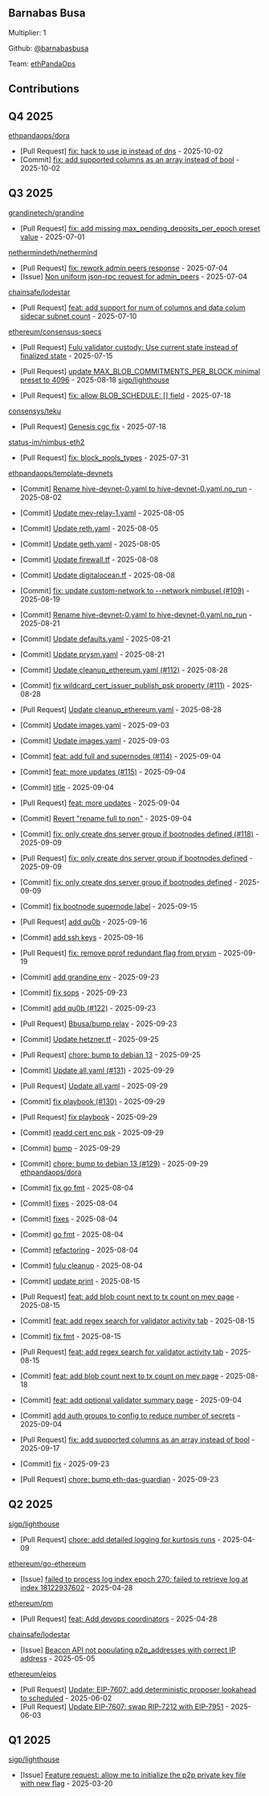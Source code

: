 
## Barnabas Busa
Multiplier: 1

Github: [@barnabasbusa](https://github.com/barnabasbusa)

Team: [ethPandaOps](https://github.com/ethpandaops)

## Contributions

## Q4 2025


[ethpandaops/dora](https://github.com/ethpandaops/dora)
* [Pull Request] [fix: hack to use ip instead of dns](https://github.com/ethpandaops/dora/pull/493) - 2025-10-02
* [Commit] [fix: add supported columns as an array instead of bool](https://github.com/ethpandaops/dora/commit/f816bc222e9f8ea5532b50220530acdf713cfa2c) - 2025-10-02
## Q3 2025


[grandinetech/grandine](https://github.com/grandinetech/grandine)
* [Pull Request] [fix: add missing max_pending_deposits_per_epoch preset value](https://github.com/grandinetech/grandine/pull/245) - 2025-07-01

[nethermindeth/nethermind](https://github.com/nethermindeth/nethermind)
* [Pull Request] [fix: rework admin peers response](https://github.com/NethermindEth/nethermind/pull/8937) - 2025-07-04
* [Issue] [Non uniform json-rpc request for admin_peers](https://github.com/NethermindEth/nethermind/issues/8936) - 2025-07-04

[chainsafe/lodestar](https://github.com/chainsafe/lodestar)
* [Pull Request] [feat: add support for num of columns and data colum sidecar subnet count](https://github.com/ChainSafe/lodestar/pull/8053) - 2025-07-10

[ethereum/consensus-specs](https://github.com/ethereum/consensus-specs)
* [Pull Request] [Fulu validator custody: Use current state instead of finalized state](https://github.com/ethereum/consensus-specs/pull/4443) - 2025-07-15

* [Pull Request] [update MAX_BLOB_COMMITMENTS_PER_BLOCK minimal preset to 4096](https://github.com/ethereum/consensus-specs/pull/4508) - 2025-08-18
[sigp/lighthouse](https://github.com/sigp/lighthouse)
* [Pull Request] [fix: allow BLOB_SCHEDULE: [] field](https://github.com/sigp/lighthouse/pull/7758) - 2025-07-18

[consensys/teku](https://github.com/consensys/teku)
* [Pull Request] [Genesis cgc fix](https://github.com/Consensys/teku/pull/9684) - 2025-07-18

[status-im/nimbus-eth2](https://github.com/status-im/nimbus-eth2)
* [Pull Request] [fix: block_pools_types](https://github.com/status-im/nimbus-eth2/pull/7348) - 2025-07-31

[ethpandaops/template-devnets](https://github.com/ethpandaops/template-devnets)
* [Commit] [Rename hive-devnet-0.yaml to hive-devnet-0.yaml.no_run](https://github.com/ethpandaops/template-devnets/commit/ddd771f305a693651e4f25c532243f1d768f49be) - 2025-08-02

* [Commit] [Update mev-relay-1.yaml](https://github.com/ethpandaops/template-devnets/commit/9d8308496e7afaf87947b0156711eead6e25d972) - 2025-08-05
* [Commit] [Update reth.yaml](https://github.com/ethpandaops/template-devnets/commit/a9108b661699d9ff1f45df9dea906a188e0693c8) - 2025-08-05
* [Commit] [Update geth.yaml](https://github.com/ethpandaops/template-devnets/commit/af08803981d417dd863e13d6e2dbbd07e756f5b7) - 2025-08-05
* [Commit] [Update firewall.tf](https://github.com/ethpandaops/template-devnets/commit/90a965d6144a5f679bd7018ada012e06d9dc130b) - 2025-08-08
* [Commit] [Update digitalocean.tf](https://github.com/ethpandaops/template-devnets/commit/d29e1c0f14a1101c031f98e677962e2b892b6c0c) - 2025-08-08
* [Commit] [fix: update custom-network to --network  nimbusel (#109)](https://github.com/ethpandaops/template-devnets/commit/0e3628dbded4e2495a8c4bd43166aeb8eadd547b) - 2025-08-19
* [Commit] [Rename hive-devnet-0.yaml to hive-devnet-0.yaml.no_run](https://github.com/ethpandaops/template-devnets/commit/ddd771f305a693651e4f25c532243f1d768f49be) - 2025-08-21
* [Commit] [Update defaults.yaml](https://github.com/ethpandaops/template-devnets/commit/954d00715b24c80a884c44ed8a12b5f59e542133) - 2025-08-21
* [Commit] [Update prysm.yaml](https://github.com/ethpandaops/template-devnets/commit/97898cced947e0cd4f1ab6fc5db9d3abe0a2c51a) - 2025-08-21
* [Commit] [Update cleanup_ethereum.yaml (#112)](https://github.com/ethpandaops/template-devnets/commit/acb856293d28e26163021680e8ee0edeaff039a4) - 2025-08-28
* [Commit] [fix wildcard_cert_issuer_publish_psk property (#111)](https://github.com/ethpandaops/template-devnets/commit/d5fce14bb3c1eb7b951069d59f09fe82210428ea) - 2025-08-28
* [Pull Request] [Update cleanup_ethereum.yaml](https://github.com/ethpandaops/template-devnets/pull/112) - 2025-08-28
* [Commit] [Update images.yaml](https://github.com/ethpandaops/template-devnets/commit/bc0c019cde3ac7a8937d7d59c5d607893076b6ce) - 2025-09-03
* [Commit] [Update images.yaml](https://github.com/ethpandaops/template-devnets/commit/65b4aaf5e1960c768ee6e9c2b49febfe8a187d06) - 2025-09-03
* [Commit] [feat: add full and supernodes (#114)](https://github.com/ethpandaops/template-devnets/commit/422d2167ea5eb36d13e1e28af1087705d1a96006) - 2025-09-04
* [Commit] [feat: more updates (#115)](https://github.com/ethpandaops/template-devnets/commit/0201caa032ce2f63a7d8ff9ec4c4d8550ed0fe12) - 2025-09-04
* [Commit] [title](https://github.com/ethpandaops/template-devnets/commit/a8ebf2c44d48491d160eeea515da373b67520b38) - 2025-09-04
* [Pull Request] [feat: more updates](https://github.com/ethpandaops/template-devnets/pull/115) - 2025-09-04
* [Commit] [Revert "rename full to non"](https://github.com/ethpandaops/template-devnets/commit/8a9a64e8d2f6986eb51f3660ffe3fb6fba23a54e) - 2025-09-04
* [Commit] [fix: only create dns server group if bootnodes defined (#118)](https://github.com/ethpandaops/template-devnets/commit/bd95ed0bb0091867edb2c4ba0a03b4457d9cd7e5) - 2025-09-09
* [Pull Request] [fix: only create dns server group if bootnodes defined](https://github.com/ethpandaops/template-devnets/pull/118) - 2025-09-09
* [Commit] [fix: only create dns server group if bootnodes defined](https://github.com/ethpandaops/template-devnets/commit/8a8c486ea7bc4f4a9b580660d2b9a50449fc2986) - 2025-09-09
* [Commit] [fix bootnode supernode label](https://github.com/ethpandaops/template-devnets/commit/c74a1c3f6b446f1673ea645f28f11d2dbbfd3366) - 2025-09-15
* [Pull Request] [add qu0b](https://github.com/ethpandaops/template-devnets/pull/122) - 2025-09-16
* [Commit] [add ssh keys](https://github.com/ethpandaops/template-devnets/commit/faf923e6e23de19d09ba45b568eb8a4fa0bf66cf) - 2025-09-16
* [Pull Request] [fix: remove pprof redundant flag from prysm](https://github.com/ethpandaops/template-devnets/pull/125) - 2025-09-19
* [Commit] [add grandine env](https://github.com/ethpandaops/template-devnets/commit/3236daf4d3fe438a10988e5f9d46afc08d996561) - 2025-09-23
* [Commit] [fix sops](https://github.com/ethpandaops/template-devnets/commit/2d177f5af6906425c9688bfc4dde2914b55b67b4) - 2025-09-23
* [Commit] [add qu0b (#122)](https://github.com/ethpandaops/template-devnets/commit/387c95dec72e99015e12b1a98de43662d6e3e6ef) - 2025-09-23
* [Pull Request] [Bbusa/bump relay](https://github.com/ethpandaops/template-devnets/pull/127) - 2025-09-23
* [Commit] [Update hetzner.tf](https://github.com/ethpandaops/template-devnets/commit/ef523b523552dc6552f65d9434c4cfd98cf3110c) - 2025-09-25
* [Pull Request] [chore: bump to debian 13](https://github.com/ethpandaops/template-devnets/pull/129) - 2025-09-25
* [Commit] [Update all.yaml (#131)](https://github.com/ethpandaops/template-devnets/commit/e04f518fae28c16ba00cf75f4d8ece1db0d2b3b6) - 2025-09-29
* [Pull Request] [Update all.yaml](https://github.com/ethpandaops/template-devnets/pull/131) - 2025-09-29
* [Commit] [fix playbook (#130)](https://github.com/ethpandaops/template-devnets/commit/c572d54353a0d43458b795bdd06a882be3dca79c) - 2025-09-29
* [Pull Request] [fix playbook](https://github.com/ethpandaops/template-devnets/pull/130) - 2025-09-29
* [Commit] [readd cert enc psk](https://github.com/ethpandaops/template-devnets/commit/4415ad1dadb0e97093c6db9bf4bf2e1d1614ca3d) - 2025-09-29
* [Commit] [bump](https://github.com/ethpandaops/template-devnets/commit/65f81bd7874926db57cd1f6cd2b536efb63be244) - 2025-09-29
* [Commit] [chore: bump to debian 13 (#129)](https://github.com/ethpandaops/template-devnets/commit/922ec37d6652b9e5d6a72d0a8581059ff2ef91bc) - 2025-09-29
[ethpandaops/dora](https://github.com/ethpandaops/dora)
* [Commit] [fix go fmt](https://github.com/ethpandaops/dora/commit/15708132cc1c9e5bf1000766b5a7076e22819a00) - 2025-08-04
* [Commit] [fixes](https://github.com/ethpandaops/dora/commit/d05bca8af70ae490a6a2bc7f8a0847209f4a2003) - 2025-08-04
* [Commit] [fixes](https://github.com/ethpandaops/dora/commit/f8041a3e093ee260a19259c3bca4561256d36103) - 2025-08-04
* [Commit] [go fmt](https://github.com/ethpandaops/dora/commit/5bc738890ea62c9e3d3808eb05bac6a7c0bc7373) - 2025-08-04
* [Commit] [refactoring](https://github.com/ethpandaops/dora/commit/8f386a0537d021b361a2515947962a18b85c8a59) - 2025-08-04
* [Commit] [fulu cleanup](https://github.com/ethpandaops/dora/commit/21cc40271dbb56556543196bfe1a39aa188c4600) - 2025-08-04
* [Commit] [update print](https://github.com/ethpandaops/dora/commit/fd5aa2b805434d19930bafc23d429c3c6ced0238) - 2025-08-15
* [Pull Request] [feat: add blob count next to tx count on mev page](https://github.com/ethpandaops/dora/pull/457) - 2025-08-15
* [Commit] [feat: add regex search for validator activity tab](https://github.com/ethpandaops/dora/commit/b05288b5bc0e8e406259e47141517828f6b60f3f) - 2025-08-15
* [Commit] [fix fmt](https://github.com/ethpandaops/dora/commit/e64ef26c44b60c9a19068a217a9b3761aea1fcee) - 2025-08-15
* [Pull Request] [feat: add regex search for validator activity tab](https://github.com/ethpandaops/dora/pull/456) - 2025-08-15
* [Commit] [feat: add blob count next to tx count on mev page](https://github.com/ethpandaops/dora/commit/3230904d06f75993e4a5521fb74b7f1847cd85f7) - 2025-08-18
* [Commit] [feat: add optional validator summary page](https://github.com/ethpandaops/dora/commit/2bfa36f8d06e4aa83836aa824ea9576290c5de41) - 2025-09-04
* [Commit] [add auth groups to config to reduce number of secrets](https://github.com/ethpandaops/dora/commit/32389dc78e1681a5ead332b4fa2fb9b6b3485c90) - 2025-09-04
* [Pull Request] [fix: add supported columns as an array instead of bool](https://github.com/ethpandaops/dora/pull/479) - 2025-09-17
* [Commit] [fix](https://github.com/ethpandaops/dora/commit/ec7cdd089150e04659e75c54e0c2119959b54aa0) - 2025-09-23
* [Pull Request] [chore: bump eth-das-guardian](https://github.com/ethpandaops/dora/pull/485) - 2025-09-23
## Q2 2025


[sigp/lighthouse](https://github.com/sigp/lighthouse)
* [Pull Request] [chore: add detailed logging for kurtosis runs](https://github.com/sigp/lighthouse/pull/7291) - 2025-04-09

[ethereum/go-ethereum](https://github.com/ethereum/go-ethereum)
* [Issue] [failed to process log index epoch 270: failed to retrieve log at index 18122937602](https://github.com/ethereum/go-ethereum/issues/31729) - 2025-04-28

[ethereum/pm](https://github.com/ethereum/pm)
* [Pull Request] [feat: Add devops coordinators](https://github.com/ethereum/pm/pull/1506) - 2025-04-28

[chainsafe/lodestar](https://github.com/chainsafe/lodestar)
* [Issue] [Beacon API not populating p2p_addresses with correct IP address](https://github.com/ChainSafe/lodestar/issues/7798) - 2025-05-05

[ethereum/eips](https://github.com/ethereum/eips)
* [Pull Request] [Update: EIP-7607: add deterministic proposer lookahead to scheduled](https://github.com/ethereum/EIPs/pull/9847) - 2025-06-02
* [Pull Request] [Update EIP-7607: swap RIP-7212 with EIP-7951](https://github.com/ethereum/EIPs/pull/9854) - 2025-06-03
## Q1 2025

[sigp/lighthouse](https://github.com/sigp/lighthouse)
* [Issue] [Feature request: allow me to initialize the p2p private key file with new flag](https://github.com/sigp/lighthouse/issues/7181) - 2025-03-20
